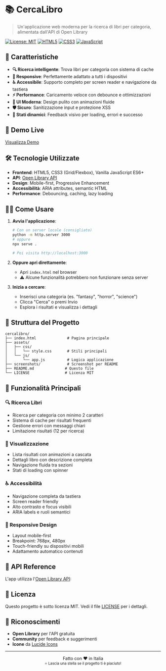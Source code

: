 # 📚 CercaLibro

> Un'applicazione web moderna per la ricerca di libri per categoria, alimentata dall'API di Open Library

[![License: MIT](https://img.shields.io/badge/License-MIT-yellow.svg)](https://opensource.org/licenses/MIT)
[![HTML5](https://img.shields.io/badge/HTML5-E34F26?style=flat&logo=html5&logoColor=white)](https://developer.mozilla.org/en-US/docs/Web/HTML)
[![CSS3](https://img.shields.io/badge/CSS3-1572B6?style=flat&logo=css3&logoColor=white)](https://developer.mozilla.org/en-US/docs/Web/CSS)
[![JavaScript](https://img.shields.io/badge/JavaScript-F7DF1E?style=flat&logo=javascript&logoColor=black)](https://developer.mozilla.org/en-US/docs/Web/JavaScript)

## 🌟 Caratteristiche

- **🔍 Ricerca intelligente**: Trova libri per categoria con sistema di cache
- **📱 Responsive**: Perfettamente adattato a tutti i dispositivi
- **♿ Accessibile**: Supporto completo per screen reader e navigazione da tastiera
- **⚡ Performance**: Caricamento veloce con debounce e ottimizzazioni
- **🎨 UI Moderna**: Design pulito con animazioni fluide
- **🛡️ Sicuro**: Sanitizzazione input e protezione XSS
- **🔄 Stati dinamici**: Feedback visivo per loading, errori e successo

## 🚀 Demo Live

[Visualizza Demo](https://tuodominio.github.io/cercalibro) <!-- Sostituisci con il tuo link -->

## 🛠️ Tecnologie Utilizzate

- **Frontend**: HTML5, CSS3 (Grid/Flexbox), Vanilla JavaScript ES6+
- **API**: [Open Library API](https://openlibrary.org/developers/api)
- **Design**: Mobile-first, Progressive Enhancement
- **Accessibilità**: ARIA attributes, semantic HTML
- **Performance**: Debouncing, caching, lazy loading

## 🏃‍♂️ Come Usare

1. **Avvia l'applicazione**:
   ```bash
   # Con un server locale (consigliato)
   python -m http.server 3000
   # oppure
   npx serve .
   
   # Poi visita http://localhost:3000
   ```

2. **Oppure apri direttamente**:
   - Apri `index.html` nel browser
   - ⚠️ Alcune funzionalità potrebbero non funzionare senza server

3. **Inizia a cercare**:
   - Inserisci una categoria (es. "fantasy", "horror", "science")
   - Clicca "Cerca" o premi Invio
   - Esplora i risultati e visualizza i dettagli

## 📁 Struttura del Progetto

```
cercalibro/
├── index.html              # Pagina principale
├── assets/
│   ├── css/
│   │   └── style.css       # Stili principali
│   └── js/
│       └── app.js          # Logica applicazione
├── screenshots/            # Screenshot per README
├── README.md              # Questo file
└── LICENSE                # Licenza MIT
```

## 🎯 Funzionalità Principali

### 🔍 Ricerca Libri
- Ricerca per categoria con minimo 2 caratteri
- Sistema di cache per risultati frequenti
- Gestione errori con messaggi chiari
- Limitazione risultati (12 per ricerca)

### 📖 Visualizzazione
- Lista risultati con animazioni a cascata
- Dettagli libro con descrizione completa
- Navigazione fluida tra sezioni
- Stati di loading con spinner

### ♿ Accessibilità
- Navigazione completa da tastiera
- Screen reader friendly
- Alto contrasto e focus visibili
- ARIA labels e ruoli semantici

### 📱 Responsive Design
- Layout mobile-first
- Breakpoint: 768px, 480px
- Touch-friendly su dispositivi mobili
- Adattamento automatico contenuti

## 🔧 API Reference

L'app utilizza l'[Open Library API](https://openlibrary.org/developers/api):

## 📜 Licenza

Questo progetto è sotto licenza MIT. Vedi il file [LICENSE](LICENSE) per i dettagli.

## 🙏 Riconoscimenti

- **Open Library** per l'API gratuita
- **Community** per feedback e suggerimenti
- **Icone** da [Lucide Icons](https://lucide.dev/)

---

<p align="center">
  Fatto con ❤️ in Italia<br>
  <sub>⭐ Lascia una stella se il progetto ti è piaciuto!</sub>
</p>
